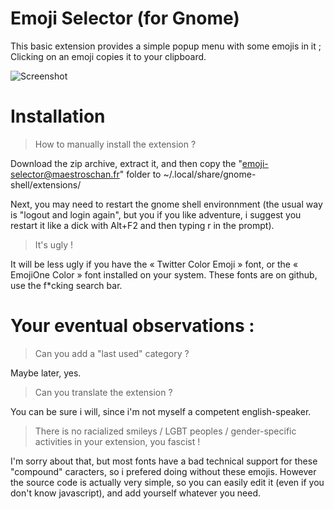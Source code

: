 # Emoji Selector (for Gnome)
This basic extension provides a simple popup menu with some emojis in it ; Clicking on an emoji copies it to your clipboard.

![Screenshot](https://raw.githubusercontent.com/Maestroschan/emoji-selector-for-gnome/master/Capture%20d'%C3%A9cran%20de%202017-01-13%2003%3A23%3A14.png)

# Installation
> How to manually install the extension ?

Download the zip archive, extract it, and then copy the "emoji-selector@maestroschan.fr" folder to ~/.local/share/gnome-shell/extensions/

Next, you may need to restart the gnome shell environnment (the usual way is "logout and login again", but you if you like adventure, i suggest you restart it like a dick with Alt+F2 and then typing r in the prompt).

> It's ugly !

It will be less ugly if you have the « Twitter Color Emoji » font, or the « EmojiOne Color » font installed on your system. These fonts are on github, use the f\*cking search bar.

# Your eventual observations :
> Can you add a "last used" category ?

Maybe later, yes.

> Can you translate the extension ?

You can be sure i will, since i'm not myself a competent english-speaker.

> There is no racialized smileys / LGBT peoples / gender-specific activities in your extension, you fascist !

I'm sorry about that, but most fonts have a bad technical support for these "compound" caracters, so i prefered doing without these emojis.
However the source code is actually very simple, so you can easily edit it (even if you don't know javascript), and add yourself whatever you need.
